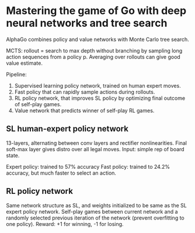# Mastering the game of Go with deep neural networks and tree search

AlphaGo combines policy and value networks with Monte Carlo tree search.

MCTS: rollout = search to max depth without branching by sampling long action sequences from a policy p. Averaging over rollouts can give good value estimate.

Pipeline:
1. Supervised learning policy network, trained on human expert moves.
2. Fast policy that can rapidly sample actions during rollouts.
3. RL policy network, that improves SL policy by optimizing final outcome of self-play games.
4. Value network that predicts winner of self-play RL games.

## SL human-expert policy network

13-layers, alternating between conv layers and rectifier nonlinearities. Final soft-max layer gives distro over all legal moves.
Input: simple rep of board state.

Expert policy: trained to 57% accuracy
Fast policy: trained to 24.2% accuracy, but much faster to select an action.

## RL policy network

Same network structure as SL, and weights initialized to be same as the SL expert policy network.
Self-play games between current network and a randomly selected previous iteration of the network (prevent overfitting to one policy).
Reward: +1 for winning, -1 for losing.
